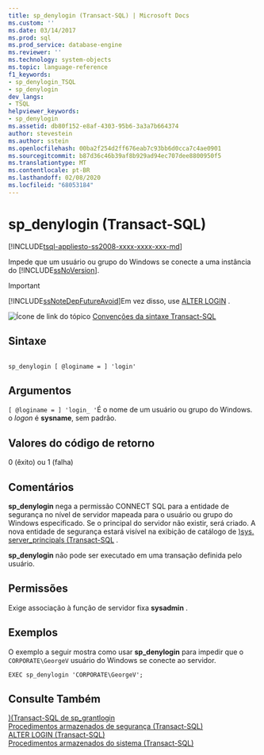 ```yaml
---
title: sp_denylogin (Transact-SQL) | Microsoft Docs
ms.custom: ''
ms.date: 03/14/2017
ms.prod: sql
ms.prod_service: database-engine
ms.reviewer: ''
ms.technology: system-objects
ms.topic: language-reference
f1_keywords:
- sp_denylogin_TSQL
- sp_denylogin
dev_langs:
- TSQL
helpviewer_keywords:
- sp_denylogin
ms.assetid: db80f152-e8af-4303-95b6-3a3a7b664374
author: stevestein
ms.author: sstein
ms.openlocfilehash: 00ba2f254d2ff676eab7c93bb6d0cca7c4ae0901
ms.sourcegitcommit: b87d36c46b39af8b929ad94ec707dee8800950f5
ms.translationtype: MT
ms.contentlocale: pt-BR
ms.lasthandoff: 02/08/2020
ms.locfileid: "68053184"
---
```

# <a name="sp_denylogin-transact-sql"></a>sp_denylogin (Transact-SQL)
[!INCLUDE[tsql-appliesto-ss2008-xxxx-xxxx-xxx-md](../../includes/tsql-appliesto-ss2008-xxxx-xxxx-xxx-md.md)]

  Impede que um usuário ou grupo do Windows se conecte a uma instância do [!INCLUDE[ssNoVersion](../../includes/ssnoversion-md.md)].  
  
> [!IMPORTANT]  
>  [!INCLUDE[ssNoteDepFutureAvoid](../../includes/ssnotedepfutureavoid-md.md)]Em vez disso, use [ALTER LOGIN](../../t-sql/statements/alter-login-transact-sql.md) .  
  
 ![Ícone de link do tópico](../../database-engine/configure-windows/media/topic-link.gif "Ícone de link do tópico") [Convenções da sintaxe Transact-SQL](../../t-sql/language-elements/transact-sql-syntax-conventions-transact-sql.md)  
  
## <a name="syntax"></a>Sintaxe  
  
```  
  
sp_denylogin [ @loginame = ] 'login'   
```  
  
## <a name="arguments"></a>Argumentos  
`[ @loginame = ] 'login_ '`É o nome de um usuário ou grupo do Windows. o *logon* é **sysname**, sem padrão.  
  
## <a name="return-code-values"></a>Valores do código de retorno  
 0 (êxito) ou 1 (falha)  
  
## <a name="remarks"></a>Comentários  
 **sp_denylogin** nega a permissão CONNECT SQL para a entidade de segurança no nível de servidor mapeada para o usuário ou grupo do Windows especificado. Se o principal do servidor não existir, será criado. A nova entidade de segurança estará visível na exibição de catálogo de [&#41;sys. server_principals &#40;Transact-SQL](../../relational-databases/system-catalog-views/sys-server-principals-transact-sql.md) .  
  
 **sp_denylogin** não pode ser executado em uma transação definida pelo usuário.  
  
## <a name="permissions"></a>Permissões  
 Exige associação à função de servidor fixa **sysadmin** .  
  
## <a name="examples"></a>Exemplos  
 O exemplo a seguir mostra como usar **sp_denylogin** para impedir que o `CORPORATE\GeorgeV` usuário do Windows se conecte ao servidor.  
  
```  
EXEC sp_denylogin 'CORPORATE\GeorgeV';  
```  
  
## <a name="see-also"></a>Consulte Também  
 [&#41;&#40;Transact-SQL de sp_grantlogin](../../relational-databases/system-stored-procedures/sp-grantlogin-transact-sql.md)   
 [Procedimentos armazenados de segurança &#40;Transact-SQL&#41;](../../relational-databases/system-stored-procedures/security-stored-procedures-transact-sql.md)   
 [ALTER LOGIN &#40;Transact-SQL&#41;](../../t-sql/statements/alter-login-transact-sql.md)   
 [Procedimentos armazenados do sistema &#40;Transact-SQL&#41;](../../relational-databases/system-stored-procedures/system-stored-procedures-transact-sql.md)  
  
  
